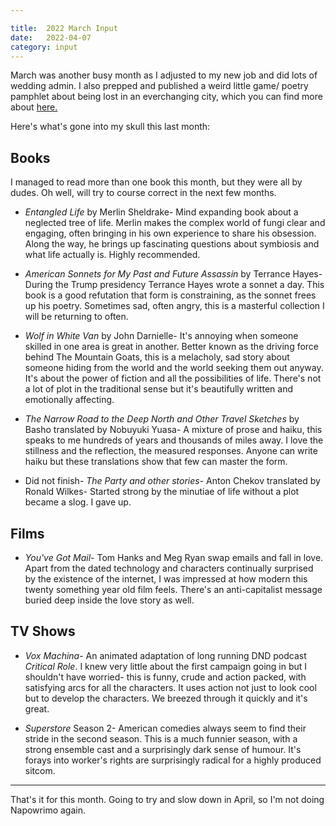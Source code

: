 ```yaml
---

title:  2022 March Input
date:   2022-04-07
category: input
---
```


March was another busy month as I adjusted to my new job and did lots of wedding admin. I also prepped and published a weird little game/ poetry pamphlet about being lost in an everchanging city, which you can find more about [here.](/reality-adjustments/)

Here's what's gone into my skull this last month:

## Books

I managed to read more than one book this month, but they were all by dudes. Oh well, will try to course correct in the next few months.

* *Entangled Life* by Merlin Sheldrake- Mind expanding book about a neglected tree of life. Merlin makes the complex world of fungi clear and engaging, often bringing in his own experience to share his obsession. Along the way, he brings up fascinating questions about symbiosis and what life actually is. Highly recommended. 

* *American Sonnets for My Past and Future Assassin* by Terrance Hayes- During the Trump presidency Terrance Hayes wrote a sonnet a day. This book is a good refutation that form is constraining, as the sonnet frees up his poetry. Sometimes sad, often angry, this is a masterful collection I will be returning to often.

* *Wolf in White Van* by John Darnielle- It's annoying when someone skilled in one area is great in another. Better known as the driving force behind The Mountain Goats, this is a melacholy, sad story about someone hiding from the world and the world seeking them out anyway. It's about the power of fiction and all the possibilities of life. There's not a lot of plot in the traditional sense but it's beautifully written and emotionally affecting.

* *The Narrow Road to the Deep North and Other Travel Sketches* by Basho translated by Nobuyuki Yuasa- A mixture of prose and haiku, this speaks to me hundreds of years and thousands of miles away. I love the stillness and the reflection, the measured responses. Anyone can write haiku but these translations show that few can master the form.

* Did not finish- *The Party and other stories*- Anton Chekov translated by Ronald Wilkes- Started strong by the minutiae of life without a plot became a slog. I gave up. 

## Films

* *You've Got Mail*- Tom Hanks and Meg Ryan swap emails and fall in love. Apart from the dated technology and characters continually surprised by the existence of the internet, I was impressed at how modern this twenty something year old film feels. There's an anti-capitalist message buried deep inside the love story as well.

## TV Shows

* *Vox Machina*- An animated adaptation of long running DND podcast *Critical Role*. I knew very little about the first campaign going in but I shouldn't have worried- this is funny, crude and action packed, with satisfying arcs for all the characters. It uses action not just to look cool but to develop the characters. We breezed through it quickly and it's great.

* *Superstore* Season 2- American comedies always seem to find their stride in the second season. This is a much funnier season, with a strong ensemble cast and a surprisingly dark sense of humour. It's forays into worker's rights are surprisingly radical for a highly produced sitcom. 

---

That's it for this month. Going to try and slow down in April, so I'm not doing Napowrimo again. 
